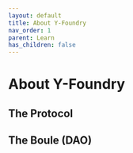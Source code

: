 ```yaml
---
layout: default
title: About Y-Foundry
nav_order: 1
parent: Learn
has_children: false
---
```


# About Y-Foundry



## The Protocol




## The Boule (DAO)

